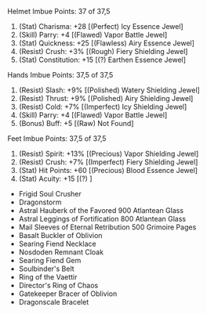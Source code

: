 Helmet
Imbue Points: 37 of 37,5
1. (Stat) Charisma: +28 [(Perfect) Icy Essence Jewel]
2. (Skill) Parry: +4 [(Flawed) Vapor Battle Jewel]
3. (Stat) Quickness: +25 [(Flawless) Airy Essence Jewel]
4. (Resist) Crush: +3% [(Rough) Fiery Shielding Jewel]
5. (Stat) Constitution: +15 [(?) Earthen Essence Jewel]

Hands
Imbue Points: 37,5 of 37,5
1. (Resist) Slash: +9% [(Polished) Watery Shielding Jewel]
2. (Resist) Thrust: +9% [(Polished) Airy Shielding Jewel]
3. (Resist) Cold: +7% [(Imperfect) Icy Shielding Jewel]
4. (Skill) Parry: +4 [(Flawed) Vapor Battle Jewel]
5. (Bonus) Buff: +5 [(Raw) Not Found]

Feet
Imbue Points: 37,5 of 37,5
1. (Resist) Spirit: +13% [(Precious) Vapor Shielding Jewel]
2. (Resist) Crush: +7% [(Imperfect) Fiery Shielding Jewel]
3. (Stat) Hit Points: +60 [(Precious) Blood Essence Jewel]
4. (Stat) Acuity: +15 [(?) ]

+ Frigid Soul Crusher
+ Dragonstorm
+ Astral Hauberk of the Favored       900 Atlantean Glass
+ Astral Leggings of Fortification    800 Atlantean Glass
+ Mail Sleeves of Eternal Retribution 500 Grimoire Pages
+ Basalt Buckler of Oblivion          
+ Searing Fiend Necklace              
+ Nosdoden Remnant Cloak              
+ Searing Fiend Gem                   
+ Soulbinder's Belt                   
+ Ring of the Vaettir                 
+ Director's Ring of Chaos            
+ Gatekeeper Bracer of Oblivion       
+ Dragonscale Bracelet                
